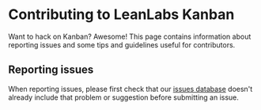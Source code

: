 # Contributing to LeanLabs Kanban

Want to hack on Kanban? Awesome! This page contains information about reporting issues and some tips and guidelines useful for contributors.

## Reporting issues

When reporting issues, please first check that our [issues database](https://gitlab.com/kanban/kanban/issues) doesn't already include that problem or suggestion before submitting an issue.

